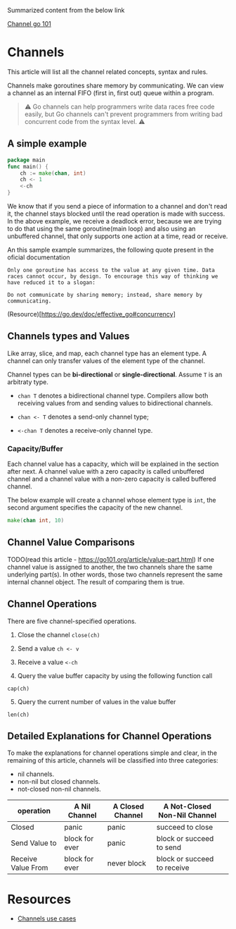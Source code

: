 Summarized content from the below link

[Channel go 101](https://go101.org/article/channel.html)

# Channels

This article will list all the channel related concepts, syntax and rules.

Channels make goroutines share memory by communicating. We can view a channel as an internal FIFO (first in, first out) queue within a program.

> ⚠️ Go channels can help programmers write data races free code easily, but Go channels can't prevent programmers from writing bad concurrent code from the syntax level. ⚠️

## A simple example

```go
package main
func main() {
    ch := make(chan, int)
    ch <- 1
    <-ch
}
```

We know that if you send a piece of information to a channel and don't read it, the channel stays blocked until the read operation is made with success. In the above example, we receive a deadlock error, because we are trying to do that using the same goroutine(main loop) and also using an unbuffered channel, that only supports one action at a time, read or receive.

An this sample example summarizes, the following quote present in the oficial documentation

```
Only one goroutine has access to the value at any given time. Data races cannot occur, by design. To encourage this way of thinking we have reduced it to a slogan:

Do not communicate by sharing memory; instead, share memory by communicating.
```

(Resource)[https://go.dev/doc/effective_go#concurrency]

## Channels types and Values

Like array, slice, and map, each channel type has an element type. A channel can only transfer values of the element type of the channel.

Channel types can be **bi-directional** or **single-directional**. Assume `T` is an arbitraty type.

- `chan T` denotes a bidirectional channel type. Compilers allow both receiving values from and sending values to bidirectional channels.

- `chan <- T` denotes a send-only channel type;

- `<-chan T` denotes a receive-only channel type.

### Capacity/Buffer

Each channel value has a capacity, which will be explained in the section after next. A channel value with a zero capacity is called unbuffered channel and a channel value with a non-zero capacity is called buffered channel.

The below example will create a channel whose element type is `int`, the second argument specifies the capacity of the new channel.

```Go
make(chan int, 10)
```

## Channel Value Comparisons

TODO(read this article - <https://go101.org/article/value-part.html>)
If one channel value is assigned to another, the two channels share the same underlying part(s). In other words, those two channels represent the same internal channel object. The result of comparing them is true.

## Channel Operations

There are five channel-specified operations.

1. Close the channel
`close(ch)`

2. Send a value
`ch <- v`

3. Receive a value
`<-ch`

4. Query the value buffer capacity by using the following function call

`cap(ch)`

5. Query the current number of values in the value buffer

`len(ch)`

## Detailed Explanations for Channel Operations

To make the explanations for channel operations simple and clear, in the remaining of this article, channels will be classified into three categories:

- nil channels.
- non-nil but closed channels.
- not-closed non-nil channels.

| operation          | A Nil Channel  | A Closed Channel | A Not-Closed Non-Nil Channel |   |
|--------------------|----------------|------------------|------------------------------|---|
| Closed             | panic          | panic            | succeed to close             |   |
| Send Value to      | block for ever | panic            | block or succeed to send     |   |
| Receive Value From | block for ever | never block      | block or succeed to receive  |   |

# Resources

- [Channels use cases](https://go101.org/article/channel-use-cases.html)
